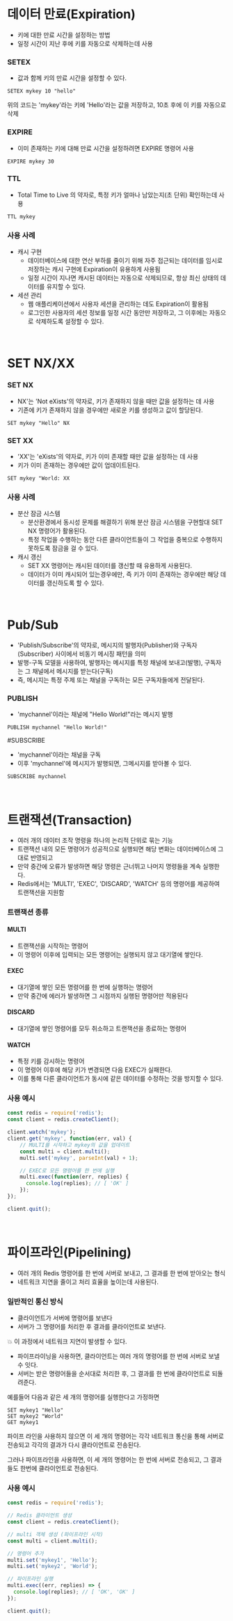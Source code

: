 # 데이터 만료(Expiration)
- 키에 대한 만료 시간을 설정하는 방법
- 일정 시간이 지난 후에 키를 자동으로 삭제하는데 사용

### SETEX
- 값과 함께 키의 만료 시간을 설정할 수 있다.
```
SETEX mykey 10 "hello"
```
위의 코드는 'mykey'라는 키에 'Hello'라는 값을 저장하고, 10초 후에 이 키를 자동으로 삭제

### EXPIRE
- 이미 존재하는 키에 대해 만료 시간을 설정하려면 EXPIRE 명령어 사용
```
EXPIRE mykey 30
```

### TTL
- Total Time to Live 의 약자로, 특정 키가 얼마나 남았는지(초 단위) 확인하는데 사용
```
TTL mykey
```

### 사용 사례
- 캐시 구현
  - 데이터베이스에 대한 연산 부하를 줄이기 위해 자주 접근되는 데이터를 임시로 저장하는 캐시 구현에 Expiration이 유용하게 사용됨
  - 일정 시간이 지나면 캐시된 데이터는 자동으로 삭제되므로, 항상 최신 상태의 데이터를 유지할 수 있다.
- 세션 관리 
  - 웹 애플리케이션에서 사용자 세션을 관리하는 데도 Expiration이 활용됨
  - 로그인한 사용자의 세션 정보를 일정 시간 동안만 저장하고, 그 이후에는 자동으로 삭제하도록 설정할 수 있다.

<br/>

# SET NX/XX
### SET NX
- NX'는 'Not eXists'의 약자로, 키가 존재하지 않을 때만 값을 설정하는 데 사용
- 기존에 키가 존재하지 않을 경우에만 새로운 키를 생성하고 값이 할당된다.
```
SET mykey "Hello" NX
```

### SET XX
- 'XX'는 'eXists'의 약자로, 키가 이미 존재할 때만 값을 설정하는 데 사용
- 키가 이미 존재하는 경우에만 값이 업데이트된다.
```
SET mykey "World: XX
```

### 사용 사례
- 분산 잠금 시스템
  - 분산환경에서 동시성 문제를 해결하기 위해 분산 잠금 시스템을 구현할대 SET NX 명령어가 활용된다.
  - 특정 작업을 수행하는 동안 다른 클라이언트들이 그 작업을 중복으로 수행하지 못하도록 잠금을 걸 수 있다.
- 캐시 갱신
  - SET XX 명령어는 캐시된 데이터를 갱신할 때 유용하게 사용된다.
  - 데이터가 이미 캐시되어 있는경우에만, 즉 키가 이미 존재하는 경우에만 해당 데이터를 갱신하도록 할 수 있다.

<br/>

# Pub/Sub
- 'Publish/Subscribe'의 약자로, 메시지의 발행자(Publisher)와 구독자(Subscriber) 사이에서 비동기 메시징 패턴을 의미
- 발행-구독 모델을 사용하여, 발행자는 메시지를 특정 채널에 보내고(발행), 구독자는 그 채널에서 메시지를 받는다(구독)
- 즉, 메시지는 특정 주제 또는 채널을 구독하는 모든 구독자들에게 전달된다.

### PUBLISH
- 'mychannel'이라는 채널에 "Hello World!"라는 메시지 발행
```
PUBLISH mychannel "Hello World!"
```

#SUBSCRIBE
- 'mychannel'이라는 채널을 구독
- 이후 'mychannel'에 메시지가 발행되면, 그메시지를 받아볼 수 있다.
```
SUBSCRIBE mychannel
```

<br/>

# 트랜잭션(Transaction)
- 여러 개의 데이터 조작 명령을 하나의 논리적 단위로 묶는 기능
- 트랜잭션 내의 모든 명령어가 성공적으로 실행되면 해당 변화는 데이터베이스에 그대로 반영되고
- 만약 중간에 오류가 발생하면 해당 명령은 근너뛰고 나머지 명령들을 계속 실행한다.
- Redis에서는 'MULTI', 'EXEC', 'DISCARD', 'WATCH' 등의 명령어를 제공하여 트랜잭션을 지원함

### 트랜잭션 종류
#### MULTI
- 트랜잭션을 시작하는 명령어
- 이 명령어 이후에 입력되는 모든 명령어는 실행되지 않고 대기열에 쌓인다.

#### EXEC
- 대기열에 쌓인 모든 명령어를 한 번에 실행하는 명령어
- 만약 중간에 에러가 발생하면 그 시점까지 실행된 명령어만 적용된다

#### DISCARD
- 대기열에 쌓인 명령어를 모두 취소하고 트랜잭션을 종료하는 명령어

#### WATCH
- 특정 키를 감시하는 명령어
- 이 명령어 이후에 해당 키가 변경되면 다음 EXEC가 실패한다.
- 이를 통해 다른 클라이언트가 동시에 같은 데이터를 수정하는 것을 방지할 수 있다.

### 사용 예시
```javascript
const redis = require('redis');
const client = redis.createClient();

client.watch('mykey');
client.get('mykey', function(err, val) {
    // MULTI를 시작하고 mykey의 값을 업데이트
    const multi = client.multi();
    multi.set('mykey', parseInt(val) + 1);

    // EXEC로 모든 명령어를 한 번에 실행
    multi.exec(function(err, replies) {
      console.log(replies); // [ 'OK' ]
    });
});

client.quit();
```


<br/>

# 파이프라인(Pipelining)
- 여러 개의 Redis 명령어를 한 번에 서버로 보내고, 그 결과를 한 번에 받아오는 형식
- 네트워크 지연을 줄이고 처리 효율을 높이는데 사용된다.

### 일반적인 통신 방식
- 클라이언트가 서버에 명령어를 보낸다
- 서버가 그 명령어를 처리한 후 결과를 클라이언트로 보낸다.

💥 이 과정에서 네트워크 지연이 발생할 수 있다.

- 파이프라이닝을 사용하면, 클라이언트는 여러 개의 명령어를 한 번에 서버로 보낼 수 잇다.
- 서버는 받은 명령어들을 순서대로 처리한 후, 그 결과를 한 번에 클라이언트로 되돌려준다.

예를들어 다음과 같은 세 개의 명령어를 실행한다고 가정하면
```
SET mykey1 "Hello"
SET mykey2 "World"
GET mykey1
```
파이프 라인을 사용하지 않으면 이 세 개의 명령어는 각각 네트워크 통신을 통해 서버로 전송되고
각각의 결과가 다시 클라이언트로 전송된다.

그러나 파이프라인을 사용하면, 이 세 개의 명령어는 한 번에 서버로 전송되고,
그 결과들도 한번에 클라이언트로 전송된다.

### 사용 예시
```javascript
const redis = require('redis');

// Redis 클라이언트 생성
const client = redis.createClient();

// multi 객체 생성 (파이프라인 시작)
const multi = client.multi();

// 명령어 추가
multi.set('mykey1', 'Hello');
multi.set('mykey2', 'World');

// 파이프라인 실행
multi.exec((err, replies) => {
  console.log(replies); // [ 'OK', 'OK' ]
});

client.quit();
```

<br/>

